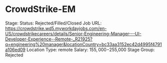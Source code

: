 # CrowdStrike-EM

Stage: Status: Rejected/Filled/Closed
Job URL: https://crowdstrike.wd5.myworkdayjobs.com/en-US/crowdstrikecareers/details/Senior-Engineering-Manager---UI-Developer-Experience--Remote-_R21925?q=engineering%20manager&locationCountry=bc33aa3152ec42d4995f4791a106ed09
Location Type: remote
Salary: $155,000-$255,000
Stage Group: Rejected